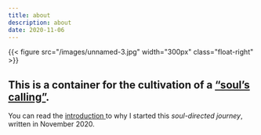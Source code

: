 ```yaml
---
title: about
description: about
date: 2020-11-06
---
```

{{< figure src="/images/unnamed-3.jpg" width="300px" class="float-right" >}}

## **This is a container for the cultivation of a [“soul’s calling”](https://cherylhsu.ca/post/2020-11-06-commitment-to-calling/).** 

You can read the [introduction ](https://cherylhsu.ca/post/2020-11-06-about/)to why I started this *soul-directed journey*, written in November 2020. 
